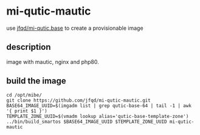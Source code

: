 # mi-qutic-mautic

use [jfqd/mi-qutic.base](https://github.com/jfqd/mi-qutic-base) to create a provisionable image

## description

image with mautic, nginx and php80.

## build the image

```
cd /opt/mibe/
git clone https://github.com/jfqd/mi-qutic-mautic.git
BASE64_IMAGE_UUID=$(imgadm list | grep qutic-base-64 | tail -1 | awk '{ print $1 }')
TEMPLATE_ZONE_UUID=$(vmadm lookup alias='qutic-base-template-zone')
../bin/build_smartos $BASE64_IMAGE_UUID $TEMPLATE_ZONE_UUID mi-qutic-mautic
```

